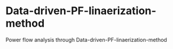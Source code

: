 # Data-driven-PF-linaerization-method
Power flow analysis through Data-driven-PF-linaerization-method
